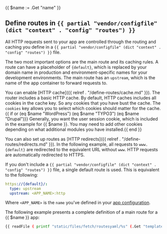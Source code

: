 {{ $name := .Get "name" }}
## Define routes in `{{ partial "vendor/configfile" (dict "context" . "config" "routes") }}`

All HTTP requests sent to your app are controlled through the routing and caching you define in a `{{ partial "vendor/configfile" (dict "context" . "config" "routes") }}` file.

The two most important options are the main route and its caching rules.
A route can have a placeholder of `{default}`,
which is replaced by your domain name in production and environment-specific names for your development environments.
The main route has an `upstream`, which is the name of the app container to forward requests to.

You can enable [HTTP cache]({{ relref . "/define-routes/cache.md" }}).
The router includes a basic HTTP cache.
By default, HTTP caches includes all cookies in the cache key.
So any cookies that you have bust the cache.
The `cookies` key allows you to select which cookies should matter for the cache.{{ if or (eq $name "WordPress") (eq $name "TYPO3") (eq $name "Drupal")}}
Generally, you want the user session cookie, which is included in the example for {{ $name }}.
You may need to add other cookies depending on what additional modules you have installed.{{ end }}

You can also set up routes as [HTTP redirects]({{ relref . "/define-routes/redirects.md" }}).
In the following example, all requests to `www.{default}` are redirected to the equivalent URL without `www`.
HTTP requests are automatically redirected to HTTPS.

If you don't include a `{{ partial "vendor/configfile" (dict "context" . "config" "routes") }}` file, a single default route is used.
This is equivalent to the following:

```yaml {configFile="routes"}
https://{default}/:
  type: upstream
  upstream: <APP_NAME>:http
```

Where `<APP_NAME>` is the `name` you've defined in your [app configuration](#configure-apps-in-platformappyaml).

The following example presents a complete definition of a main route for a {{ $name }} app:

```bash {configFile="routes"}
{{ readFile ( printf "static/files/fetch/routesyaml/%s" (.Get "template" ) ) }}
```

